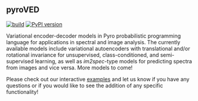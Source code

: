 ## pyroVED

[![build](https://github.com/ziatdinovmax/pyroVED/actions/workflows/actions.yml/badge.svg)](https://github.com/ziatdinovmax/pyroVED/actions/workflows/actions.yml)
[![PyPI version](https://badge.fury.io/py/pyroved.svg)](https://badge.fury.io/py/pyroved)

Variational encoder-decoder models in Pyro probabilistic programming language for applications in spectral and image analysis. The currently available models include variational autoencoders with translational and/or rotational invariance for unsupervised, class-conditioned, and semi-supervised learning, as well as *im2spec*-type models for predicting spectra from images and vice versa.
More models to come!

Please check out our interactive [examples](https://colab.research.google.com/github/ziatdinovmax/pyroVED/blob/main/examples/pyroVED_examples.ipynb) and let us know if you have any questions or if you would like to see the addition of any specific functionality!
